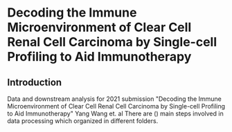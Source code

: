 # Decoding the Immune Microenvironment of Clear Cell Renal Cell Carcinoma by Single-cell Profiling to Aid Immunotherapy

## Introduction
Data and downstream analysis for 2021 submission "Decoding the Immune Microenvironment of Clear Cell Renal Cell Carcinoma by Single-cell Profiling to Aid Immunotherapy" Yang Wang et. al
There are () main steps involved in data processing which organized in different folders.


